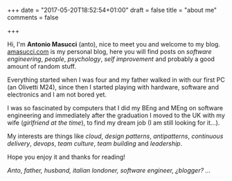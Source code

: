+++
date = "2017-05-20T18:52:54+01:00"
draft = false
title = "about me"
comments = false


+++

Hi, I'm **Antonio Masucci** (anto), nice to meet you and welcome to my blog. 
[amasucci.com](https://amasucci.com/) is my personal blog, here you will find posts on _software engineering_, _people_, _psychology_, _self improvement_ and probably a good amount of random stuff.

Everything started when I was four and my father walked in with our first PC (an Olivetti M24), since then I started playing with hardware, software and electronics and I am not bored yet.

I was so fascinated by computers that I did my BEng and MEng on software engineering and immediately after the graduation I moved to the UK with my wife (*girlfriend at the time*), to find my dream job (I am still looking for it...). 

My interests are things like *cloud*, *design patterns*, *antipatterns*, *continuous delivery*, *devops*, *team culture*, *team building* and *leadership*.

Hope you enjoy it and thanks for reading!

*Anto*,
_father, husband, italian londoner, software engineer, ¿blogger? ..._
